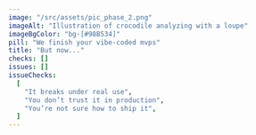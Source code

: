 ```yaml
---
image: "/src/assets/pic_phase_2.png"
imageAlt: "Illustration of crocodile analyzing with a loupe"
imageBgColor: "bg-[#98B534]"
pill: "We finish your vibe-coded mvps"
title: "But now..."
checks: []
issues: []
issueChecks:
  [
    "It breaks under real use",
    "You don’t trust it in production",
    "You’re not sure how to ship it",
  ]
---
```

